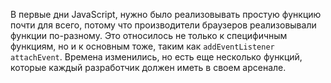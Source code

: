  В первые дни JavaScript, нужно было реализовывать простую функцию почти для всего, потому что производители браузеров реализовывали функции по-разному. Это относилось не только к специфичным функциям, но и к  основным тоже, таким как ```addEventListener``` ```attachEvent```. Времена изменились, но есть еще несколько функций, которые каждый разработчик должен иметь в своем арсенале.